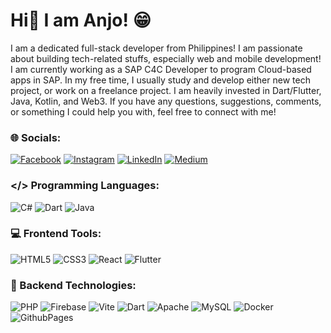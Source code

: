 # Hi👋 I am Anjo! 😁

I am a dedicated full-stack developer from Philippines! I am passionate about building tech-related stuffs, especially web and mobile development! I am currently working as a SAP C4C Developer to program Cloud-based apps in SAP. In my free time, I usually study and develop either new tech project, or work on a freelance project. I am heavily invested in Dart/Flutter, Java, Kotlin, and Web3. If you have any questions, suggestions, comments, or something I could help you with, feel free to connect with me!

### 🌐 Socials:
[![Facebook](https://img.shields.io/badge/Facebook-%231877F2.svg?logo=Facebook&logoColor=white)](https://facebook.com/anjoserohijos21083118) [![Instagram](https://img.shields.io/badge/Instagram-%23E4405F.svg?logo=Instagram&logoColor=white)](https://instagram.com/anjo.serohijos) [![LinkedIn](https://img.shields.io/badge/LinkedIn-%230077B5.svg?logo=linkedin&logoColor=white)](https://linkedin.com/in/anjoserohijos) [![Medium](https://img.shields.io/badge/Medium-12100E?logo=medium&logoColor=white)](https://medium.com/@@aserohijos88) 

### </> Programming Languages:
![C#](https://img.shields.io/badge/c%23-%23239120.svg?style=for-the-badge&logo=csharp&logoColor=white) ![Dart](https://img.shields.io/badge/dart-%230175C2.svg?style=for-the-badge&logo=dart&logoColor=white) ![Java](https://img.shields.io/badge/java-%23ED8B00.svg?style=for-the-badge&logo=openjdk&logoColor=white)

### 💻 Frontend Tools:
![HTML5](https://img.shields.io/badge/html5-%23E34F26.svg?style=for-the-badge&logo=html5&logoColor=white) ![CSS3](https://img.shields.io/badge/css3-%231572B6.svg?style=for-the-badge&logo=css3&logoColor=white) ![React](https://img.shields.io/badge/react-%2320232a.svg?style=for-the-badge&logo=react&logoColor=%2361DAFB) ![Flutter](https://img.shields.io/badge/Flutter-%2302569B.svg?style=for-the-badge&logo=Flutter&logoColor=white)

### 📰 Backend Technologies:
![PHP](https://img.shields.io/badge/php-%23777BB4.svg?style=for-the-badge&logo=php&logoColor=white) ![Firebase](https://img.shields.io/badge/firebase-%23039BE5.svg?style=for-the-badge&logo=firebase)  ![Vite](https://img.shields.io/badge/vite-%23646CFF.svg?style=for-the-badge&logo=vite&logoColor=white) ![Dart](https://img.shields.io/badge/dart-%230175C2.svg?style=for-the-badge&logo=dart&logoColor=white) ![Apache](https://img.shields.io/badge/apache-%23D42029.svg?style=for-the-badge&logo=apache&logoColor=white) ![MySQL](https://img.shields.io/badge/mysql-%2300000f.svg?style=for-the-badge&logo=mysql&logoColor=white)  ![Docker](https://img.shields.io/badge/docker-%230db7ed.svg?style=for-the-badge&logo=docker&logoColor=white) ![GithubPages](https://img.shields.io/badge/github%20pages-121013?style=for-the-badge&logo=github&logoColor=white)
